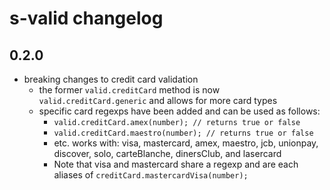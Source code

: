 # s-valid changelog
## 0.2.0
* breaking changes to credit card validation
	* the former `valid.creditCard` method is now `valid.creditCard.generic` and allows for more card types
	* specific card regexps have been added and can be used as follows:
		* `valid.creditCard.amex(number); // returns true or false`
		* `valid.creditCard.maestro(number); // returns true or false`
		* etc. works with: visa, mastercard, amex, maestro, jcb, unionpay, discover, solo, carteBlanche, dinersClub, and lasercard
		* Note that visa and mastercard share a regexp and are each aliases of `creditCard.mastercardVisa(number);`